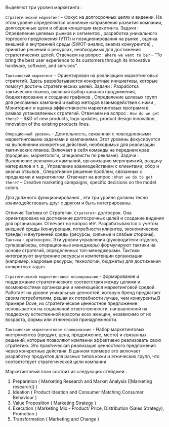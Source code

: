 Выделяют три уровня маркетинга : 

`Стратегический маркетинг` - Фокус на долгосрочных целях и видении. На этом уровне определяются основные направления развития компании, долгосрочные цели и общая концепция маркетинга. Задачи : Определение целевых рынков и сегментов , разработка уникального торгового предложения (УТП) и позиционирования на рынке ,  оценка внешней и внутренней среды (SWOT-анализ, анализ конкурентов) , принятие решений о ресурсах, необходимых для достижения стратегических целей. Отвечаем на вопрос : `Where we want to be?` – “To bring the best user experience to its customers through its innovative hardware, software, and services”. 

`Тактический маркетинг` - Ориентирован на реализацию маркетинговых стратегий. Здесь разрабатываются конкретные инициативы, которые помогут достичь стратегических целей. Задачи : Разработка тактических планов, включая выбор каналов продвижения, бюджетирование и создание графиков , Определение целевых групп для рекламных кампаний и выбор методов взаимодействия с ними , Мониторинг и оценка эффективности маркетинговых программ в рамках установленных стратегий. Отвечаем на вопрос : `How do we get there?` – R&D of new products, logo updates, product design innovation, innovation of the existing products lines. 

`Операционный уровень` -   Деятельность, связанная с повседневными маркетинговыми задачами и кампаниями. Этот уровень фокусируется на выполнении конкретных действий, необходимых для реализации тактических планов. Включает в себя команды на переднем крае (продавцы, маркетологи, специалисты по рекламе). Задачи : Выполнение рекламных кампаний, организацию мероприятий, раздачу материалов и т. д , Управление взаимодействием с клиентами, сбор и анализ отзывов , Оперативное решение проблем, связанных с продажами и маркетингом. Отвечает на вопрос : `What we do to get there?` – Creative marketing campaigns, specific decisions on the model colors. 

Для должного функционирования , эти три уровня должны тесно взаимодействовать друг с другом и быть интегрированы. 

Отличие Тактики от Стратегии. `Стратегия`- долгосрок. Она ориентирована на достижение долгосрочных целей и создание видения для организации. Отвечает на вопрос `WHY`. Разрабатываются с учетом внешней среды (конкуренция, потребности клиентов, экономические тренды) и внутренней среды (ресурсы, сильные и слабые стороны). `Тактика` - краткосрок. Эти уровни управления (руководители отделов, супервайзеры, операционные менеджеры) формулируют тактики на основе стратегий, определенных топ-менеджерами. Тактики интегрируют внутренние ресурсы и компетенции организации (например, кадровые ресурсы, технологии, бюджеты) для достижения конкретных задач.

`Стратегический маркетинговое планирование` - формирование и поддержание стратегического соответствия между целями и возможностями организации и меняющейся маркетинговой средой. Работает на уровне  уникальных ценностей, которую бренд предлагает своим потребителям, решая их потребности лучше, чем конкуренты.В примере Dove, их стратегическое ценностное предложение основывается на социальной ответственности, направленной на поддержку естественной красоты всех женщин, независимо от их возраста, формы или этнической принадлежности.

`Тактическое маркетинговое планирование` - Набор маркетинговых инструментов (продукт, цена, продвижение, место) и связанных решений, которые позволяют компании эффективно реализовать свою стратегию. Это практическая реализация ценностного предложения через конкретные действия. В данном примере это включает разработку продуктов для разных типов кожи и этнических групп, что соответствует стратегической цели компании.


Маркетинговый план состоит из следующих стейджей : 

 1. Preparation ( Marketing Research and Market Analysis [[Marketing research]] )
2. Ideation ( Product Ideation and Consumer Matching
Consumer Behaviour )
3. Value Proposition ( Marketing Strategy )
4. Execution ( Marketing Mix - Product/ Price, Distribution
(Sales Strategy), Promotion )
5. Transformation ( Marketing and Change  )


